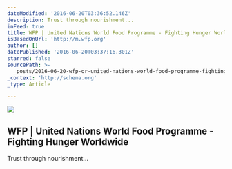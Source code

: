 ```yaml
---
dateModified: '2016-06-20T03:36:52.146Z'
description: Trust through nourishment...
inFeed: true
title: WFP | United Nations World Food Programme - Fighting Hunger Worldwide
isBasedOnUrl: 'http://m.wfp.org'
author: []
datePublished: '2016-06-20T03:37:16.301Z'
starred: false
sourcePath: >-
  _posts/2016-06-20-wfp-or-united-nations-world-food-programme-fighting-hunger.md
_context: 'http://schema.org'
_type: Article

---
```

<article style=""><img src="http://www.wfp.org/sites/default/files/imagecache/1182x416/paul_sitebanner.jpg" /><h1>WFP | United Nations World Food Programme - Fighting Hunger Worldwide</h1></article>

Trust through nourishment...